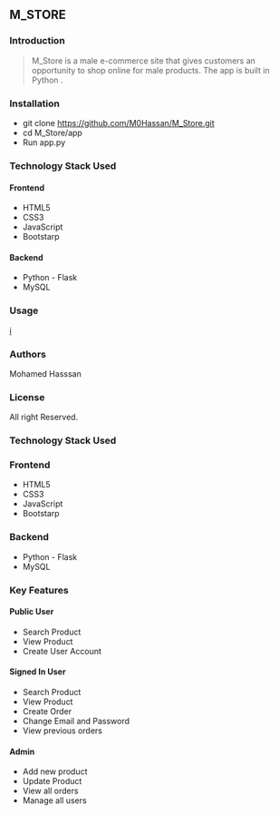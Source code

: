 ## M_STORE

### Introduction

> M_Store is a male e-commerce site that gives customers an opportunity to shop online for male products. 
> The app is built in Python .

### Installation  
* git clone https://github.com/M0Hassan/M_Store.git
* cd M_Store/app
* Run app.py 
 

### Technology Stack Used

#### Frontend
* HTML5
* CSS3 
* JavaScript
* Bootstarp

#### Backend
* Python - Flask
* MySQL

### Usage 
[i](./app/static/image/m_store.JPG)

### Authors
Mohamed Hasssan

### License 
All right Reserved.

























### Technology Stack Used

### Frontend
* HTML5
* CSS3 
* JavaScript
* Bootstarp

### Backend
* Python - Flask
* MySQL

### Key Features

#### Public User
* Search Product
* View Product
* Create User Account

#### Signed In User
* Search Product
* View Product
* Create Order
* Change Email and Password
* View previous orders

#### Admin  
* Add new product
* Update Product
* View all orders
* Manage all users


